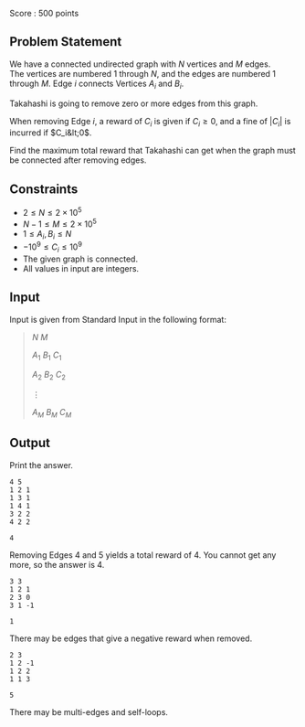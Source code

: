 Score : $500$ points

## Problem Statement

We have a connected undirected graph with $N$ vertices and $M$ edges.<br>
The vertices are numbered $1$ through $N$, and the edges are numbered $1$ through $M$. Edge $i$ connects Vertices $A_i$ and $B_i$.

Takahashi is going to remove zero or more edges from this graph.

When removing Edge $i$, a reward of $C_i$ is given if $C_i \geq 0$, and a fine of $|C_i|$ is incurred if $C_i&lt;0$. 

Find the maximum total reward that Takahashi can get when the graph must be connected after removing edges.

## Constraints

- $2 \leq N \leq 2\times 10^5$
- $N-1 \leq M \leq 2\times 10^5$
- $1 \leq A_i,B_i \leq N$
- $-10^9 \leq C_i \leq 10^9$
- The given graph is connected.
- All values in input are integers.

## Input

Input is given from Standard Input in the following format:

> $N$ $M$
> 
> $A_1$ $B_1$ $C_1$
> 
> $A_2$ $B_2$ $C_2$
> 
> $\vdots$
> 
> $A_M$ $B_M$ $C_M$

## Output

Print the answer.  

```input1
4 5
1 2 1
1 3 1
1 4 1
3 2 2
4 2 2
```

```output1
4
```

Removing Edges $4$ and $5$ yields a total reward of $4$. You cannot get any more, so the answer is $4$.

```input2
3 3
1 2 1
2 3 0
3 1 -1
```

```output2
1
```

There may be edges that give a negative reward when removed.

```input3
2 3
1 2 -1
1 2 2
1 1 3
```

```output3
5
```

There may be multi-edges and self-loops.